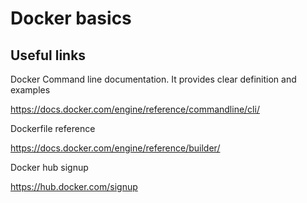 # Docker basics

## Useful links

Docker Command line documentation. It provides clear definition and examples

https://docs.docker.com/engine/reference/commandline/cli/

Dockerfile reference

https://docs.docker.com/engine/reference/builder/

Docker hub signup

https://hub.docker.com/signup


